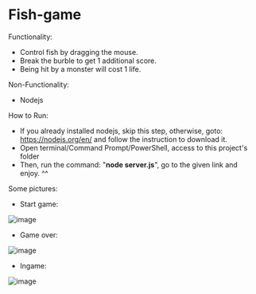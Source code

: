# Fish-game
Functionality:
- Control fish by dragging the mouse.
- Break the burble to get 1 additional score.
- Being hit by a monster will cost 1 life.

Non-Functionality:
- Nodejs

How to Run:
- If you already installed nodejs, skip this step, otherwise, goto: https://nodejs.org/en/ and follow the instruction to download it.
- Open terminal/Command Prompt/PowerShell, access to this project's folder
- Then, run the command: "**node server.js**", go to the given link and enjoy. ^^  

Some pictures:
- Start game:

![image](https://user-images.githubusercontent.com/56997194/138506731-e96dacc4-31b9-4e1d-8925-4db1d38c7909.png)

- Game over:

![image](https://user-images.githubusercontent.com/56997194/138506694-2b362f95-f57a-4165-a9b4-423ede21fe0d.png)

- Ingame:

![image](https://user-images.githubusercontent.com/56997194/138506657-5a7cf79d-01a8-4142-84a5-118fa5e54965.png)

